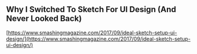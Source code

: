 ## Why I Switched To Sketch For UI Design (And Never Looked Back)
  
  [https://www.smashingmagazine.com/2017/09/ideal-sketch-setup-ui-design/](https://www.smashingmagazine.com/2017/09/ideal-sketch-setup-ui-design/)
